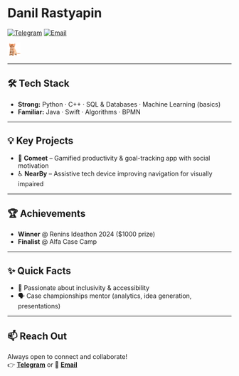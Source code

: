 # **Danil Rastyapin**  

[![Telegram](https://img.shields.io/badge/Telegram-@tdrkn-26A5E4?logo=telegram&logoColor=white)](https://t.me/tdrkn) 
[![Email](https://img.shields.io/badge/Email-danil.rastyapin@gmail.com-D14836?logo=gmail&logoColor=white)](mailto:danil.rastyapin@gmail.com)

<img src="https://raw.githubusercontent.com/tdrkn/thedrkn.github.io/refs/heads/main/orange_cat.png" alt="orange super cat!" height="30"> 

---

## 🛠️ **Tech Stack**

- **Strong:** Python · C++ · SQL & Databases · Machine Learning (basics)
- **Familiar:** Java · Swift · Algorithms · BPMN

---

## 💡 **Key Projects**

- 📱 **Comeet** – Gamified productivity & goal-tracking app with social motivation  
- ♿️ **NearBy** – Assistive tech device improving navigation for visually impaired

---

## 🏆 **Achievements**

- **Winner** @ Renins Ideathon 2024 ($1000 prize)
- **Finalist** @ Alfa Case Camp

---

## ✨ **Quick Facts**

- 🧩 Passionate about inclusivity & accessibility
- 🗣️ Case championships mentor (analytics, idea generation, presentations)

---

## 📫 **Reach Out**

Always open to connect and collaborate!  
👉 **[Telegram](https://t.me/tdrkn)** or 📧 **[Email](mailto:danil.rastyapin@gmail.com)**
